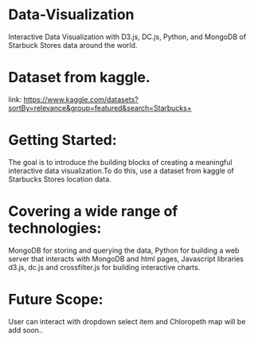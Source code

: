 # Data-Visualization
Interactive Data Visualization with D3.js, DC.js, Python, and MongoDB of Starbuck Stores data around the world.
# Dataset from kaggle.
link: https://www.kaggle.com/datasets?sortBy=relevance&group=featured&search=Starbucks+

# Getting Started:
The goal is to introduce the building blocks of creating a meaningful interactive data visualization.To do this, use a dataset from
kaggle of Starbucks Stores location data. 
# Covering a wide range of technologies: 
  MongoDB for storing and querying the data, Python for building a web server that interacts with MongoDB and html pages,
  Javascript libraries d3.js, dc.js and crossfilter.js for building interactive charts.
# Future Scope:
User can interact with dropdown select item and Chloropeth map will be add soon..

